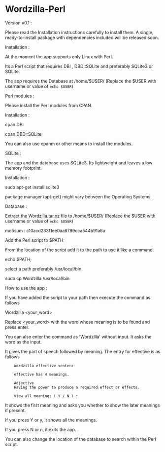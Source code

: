 Wordzilla-Perl
==============

Version v0.1 :

  Please read the Installation instructions carefully to install them. A single, ready-to-install package with dependencies included will be released soon.

Installation :

  At the moment the app supports only Linux with Perl.

  Its a Perl script that requires DBI , DBD::SQLite and preferably SQLite3 or SQLite. 

  The app requires the Database at /home/$USER/ (Replace the $USER with username or value of `echo $USER`)

Perl modules :

  Please install the Perl modules from CPAN.

Installation :

  cpan DBI
  
  cpan DBD::SQLite

  You can also use cpanm or other means to install the modules.

SQLite :

  The app and the database uses SQLite3. Its lightweight and leaves a low memory footprint.

Installation :

  sudo apt-get install sqlite3
  
  package manager (apt-get) might vary between the Operating Systems.

Database :

  Extract the Wordzilla.tar.xz file to /home/$USER/ (Replace the $USER with username or value of `echo $USER`)
  
  md5sum : c10acd233f1ee0aa6789cca544b91a6a

Add the Perl script to $PATH:

  From the location of the script add it to the path to use it like a command.
  
  echo $PATH;
  
  select a path preferably /usr/local/bin.
  
  sudo cp Wordzilla /usr/local/bin
  
How to use the app :

  If you have added the script to your path then execute the command as follows
  
  Wordzilla <your_word> <enter>
  
  Replace <your_word> with the word whose meaning is to be found and press enter.
  
  You can also enter the command as 'Wordzilla' without input. It asks the word as the input.
  
  It gives the part of speech followed by meaning. The entry for effective is as follows
  
        Wordzilla effective <enter>
      
        effective has 4 meanings.
      
        Adjective 
        Having the power to produce a required effect or effects.
      
        View all meanings ( Y / N ) : 
  
  It shows the first meaning and asks you whether to show the later meanings if present. 
  
  If you press Y or y, it shows all the meanings.
  
  If you press N or n, it exits the app.
  
  You can also change the location of the database to search within the Perl script.
